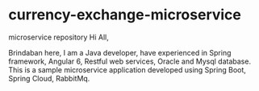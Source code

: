 # currency-exchange-microservice
microservice repository
Hi All,

Brindaban here, I am a Java developer, have experienced in Spring framework, Angular 6, Restful web services, Oracle and Mysql database. This is a sample microservice application developed using Spring Boot, Spring Cloud, RabbitMq. 
